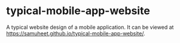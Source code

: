 # typical-mobile-app-website
A typical website design of a mobile application. It can be viewed at https://samuheet.github.io/typical-mobile-app-website/.
